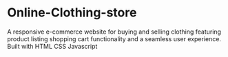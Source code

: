 # Online-Clothing-store
A responsive e-commerce website for buying and selling clothing featuring product listing shopping cart functionality and a seamless user experience. Built with HTML CSS Javascript
